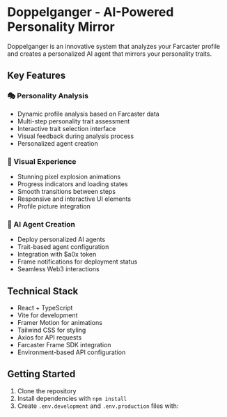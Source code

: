 # Doppelganger - AI-Powered Personality Mirror

Doppelganger is an innovative system that analyzes your Farcaster profile and creates a personalized AI agent that mirrors your personality traits.

## Key Features

### 🎭 Personality Analysis

- Dynamic profile analysis based on Farcaster data
- Multi-step personality trait assessment
- Interactive trait selection interface
- Visual feedback during analysis process
- Personalized agent creation

### 🌟 Visual Experience

- Stunning pixel explosion animations
- Progress indicators and loading states
- Smooth transitions between steps
- Responsive and interactive UI elements
- Profile picture integration

### 🤖 AI Agent Creation

- Deploy personalized AI agents
- Trait-based agent configuration
- Integration with $a0x token
- Frame notifications for deployment status
- Seamless Web3 interactions

## Technical Stack

- React + TypeScript
- Vite for development
- Framer Motion for animations
- Tailwind CSS for styling
- Axios for API requests
- Farcaster Frame SDK integration
- Environment-based API configuration

## Getting Started

1. Clone the repository
2. Install dependencies with `npm install`
3. Create `.env.development` and `.env.production` files with:

